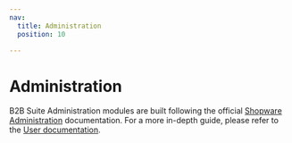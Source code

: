 ```yaml
---
nav:
  title: Administration
  position: 10

---
```


# Administration

B2B Suite Administration modules are built following the official [Shopware Administration](/docs/guides/plugins/plugins/administration) documentation. For a more in-depth guide, please refer to the [User documentation](https://docs.shopware.com/en/shopware-6-en/extensions/b2b-suite-administration).
